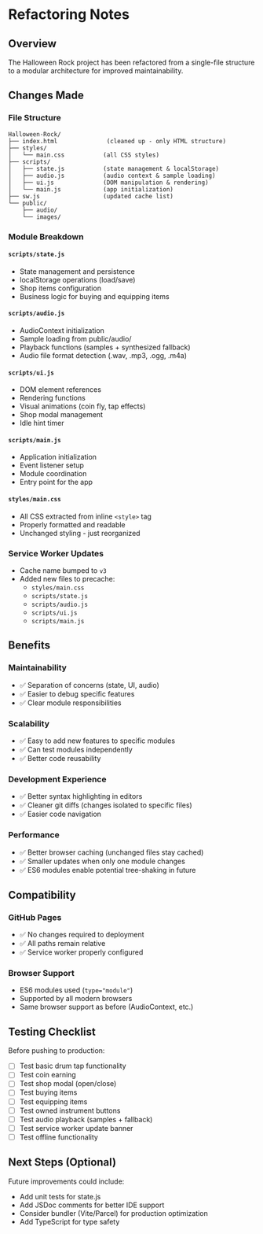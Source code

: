 # Refactoring Notes

## Overview
The Halloween Rock project has been refactored from a single-file structure to a modular architecture for improved maintainability.

## Changes Made

### File Structure
```
Halloween-Rock/
├── index.html              (cleaned up - only HTML structure)
├── styles/
│   └── main.css           (all CSS styles)
├── scripts/
│   ├── state.js           (state management & localStorage)
│   ├── audio.js           (audio context & sample loading)
│   ├── ui.js              (DOM manipulation & rendering)
│   └── main.js            (app initialization)
├── sw.js                  (updated cache list)
└── public/
    ├── audio/
    └── images/
```

### Module Breakdown

#### `scripts/state.js`
- State management and persistence
- localStorage operations (load/save)
- Shop items configuration
- Business logic for buying and equipping items

#### `scripts/audio.js`
- AudioContext initialization
- Sample loading from public/audio/
- Playback functions (samples + synthesized fallback)
- Audio file format detection (.wav, .mp3, .ogg, .m4a)

#### `scripts/ui.js`
- DOM element references
- Rendering functions
- Visual animations (coin fly, tap effects)
- Shop modal management
- Idle hint timer

#### `scripts/main.js`
- Application initialization
- Event listener setup
- Module coordination
- Entry point for the app

#### `styles/main.css`
- All CSS extracted from inline `<style>` tag
- Properly formatted and readable
- Unchanged styling - just reorganized

### Service Worker Updates
- Cache name bumped to `v3`
- Added new files to precache:
  - `styles/main.css`
  - `scripts/state.js`
  - `scripts/audio.js`
  - `scripts/ui.js`
  - `scripts/main.js`

## Benefits

### Maintainability
- ✅ Separation of concerns (state, UI, audio)
- ✅ Easier to debug specific features
- ✅ Clear module responsibilities

### Scalability
- ✅ Easy to add new features to specific modules
- ✅ Can test modules independently
- ✅ Better code reusability

### Development Experience
- ✅ Better syntax highlighting in editors
- ✅ Cleaner git diffs (changes isolated to specific files)
- ✅ Easier code navigation

### Performance
- ✅ Better browser caching (unchanged files stay cached)
- ✅ Smaller updates when only one module changes
- ✅ ES6 modules enable potential tree-shaking in future

## Compatibility

### GitHub Pages
- ✅ No changes required to deployment
- ✅ All paths remain relative
- ✅ Service worker properly configured

### Browser Support
- ES6 modules used (`type="module"`)
- Supported by all modern browsers
- Same browser support as before (AudioContext, etc.)

## Testing Checklist
Before pushing to production:
- [ ] Test basic drum tap functionality
- [ ] Test coin earning
- [ ] Test shop modal (open/close)
- [ ] Test buying items
- [ ] Test equipping items
- [ ] Test owned instrument buttons
- [ ] Test audio playback (samples + fallback)
- [ ] Test service worker update banner
- [ ] Test offline functionality

## Next Steps (Optional)
Future improvements could include:
- Add unit tests for state.js
- Add JSDoc comments for better IDE support
- Consider bundler (Vite/Parcel) for production optimization
- Add TypeScript for type safety

